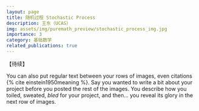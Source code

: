 ```yaml
---
layout: page
title: 随机过程 Stochastic Process
description: 王东（UCAS）
img: assets/img/puremath_preview/stochastic_process_img.jpg
importance: 3
category: 基础数学
related_publications: true
---
```


【待续】

You can also put regular text between your rows of images, even citations {% cite einstein1950meaning %}.
Say you wanted to write a bit about your project before you posted the rest of the images.
You describe how you toiled, sweated, _bled_ for your project, and then... you reveal its glory in the next row of images.

